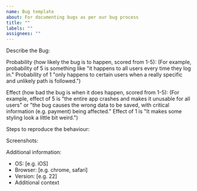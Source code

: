 ```yaml
---
name: Bug template
about: For documenting bugs as per our bug process
title: ""
labels: ""
assignees: ""
---
```


Describe the Bug:

Probability (how likely the bug is to happen, scored from 1-5):
(For example, probability of 5 is something like "it happens to all users every time they log in."
Probability of 1 "only happens to certain users when a really specific and unlikely path is followed.")

Effect (how bad the bug is when it does happen, scored from 1-5):
(For example, effect of 5 is "the entire app crashes and makes it unusable for all users" or "the bug causes the wrong data to be saved, with critical information (e.g. payment) being affected."
Effect of 1 is "It makes some styling look a little bit weird.")

Steps to reproduce the behaviour:

Screenshots:

Additional information:

- OS: [e.g. iOS]
- Browser: [e.g. chrome, safari]
- Version: [e.g. 22]
- Additional context
